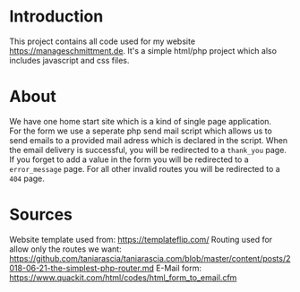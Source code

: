 # Introduction

This project contains all code used for my website https://manageschmittment.de. It's a simple html/php project which also includes javascript and css files.

# About
We have one home start site which is a kind of single page application.  
For the form we use a seperate php send mail script which allows us to send emails to a provided mail adress which is declared in the script.
When the email delivery is successful, you will be redirected to a `thank_you` page. If you forget to add a value in the form you will be redirected to a `error_message` page.
For all other invalid routes you will be redirected to a `404` page.  

# Sources
Website template used from: https://templateflip.com/
Routing used for allow only the routes we want: https://github.com/taniarascia/taniarascia.com/blob/master/content/posts/2018-06-21-the-simplest-php-router.md
E-Mail form: https://www.quackit.com/html/codes/html_form_to_email.cfm